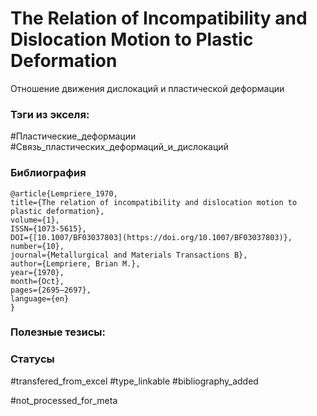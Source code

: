 # The Relation of Incompatibility and Dislocation Motion to Plastic Deformation

Отношение движения дислокаций и пластической деформации

### Тэги из экселя:
#Пластические_деформации
#Связь_пластических_деформаций_и_дислокаций

### Библиография
```
@article{Lempriere_1970,
title={The relation of incompatibility and dislocation motion to plastic deformation},
volume={1},
ISSN={1073-5615},
DOI={[10.1007/BF03037803](https://doi.org/10.1007/BF03037803)},
number={10},
journal={Metallurgical and Materials Transactions B},
author={Lempriere, Brian M.},
year={1970},
month={Oct},
pages={2695–2697},
language={en}
}
```

### Полезные тезисы:

### Статусы
#transfered_from_excel 
#type_linkable 
#bibliography_added

#not_processed_for_meta

